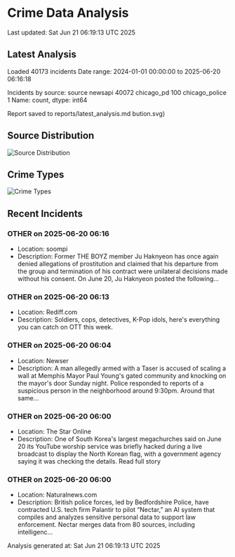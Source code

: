 # Crime Data Analysis
Last updated: Sat Jun 21 06:19:13 UTC 2025

## Latest Analysis

Loaded 40173 incidents
Date range: 2024-01-01 00:00:00 to 2025-06-20 06:16:18

Incidents by source:
source
newsapi           40072
chicago_pd          100
chicago_police        1
Name: count, dtype: int64

Report saved to reports/latest_analysis.md
bution.svg)

## Source Distribution
![Source Distribution](images/source_distribution.svg)

## Crime Types
![Crime Types](images/crime_types.svg)

## Recent Incidents

### OTHER on 2025-06-20 06:16
- Location: soompi
- Description: Former THE BOYZ member Ju Haknyeon has once again denied allegations of prostitution and claimed that his departure from the group and termination of his contract were unilateral decisions made without his consent. On June 20, Ju Haknyeon posted the following…


### OTHER on 2025-06-20 06:13
- Location: Rediff.com
- Description: Soldiers, cops, detectives, K-Pop idols, here's everything you can catch on OTT this week.


### OTHER on 2025-06-20 06:04
- Location: Newser
- Description: A man allegedly armed with a Taser is accused of scaling a wall at Memphis Mayor Paul Young's gated community and knocking on the mayor's door Sunday night. Police responded to reports of a suspicious person in the neighborhood around 9:30pm. Around that same…


### OTHER on 2025-06-20 06:00
- Location: The Star Online
- Description: One of South Korea's largest megachurches said on June 20 its YouTube worship service was briefly hacked during a live broadcast to display the North Korean flag, with a government agency saying it was checking the details. Read full story


### OTHER on 2025-06-20 06:00
- Location: Naturalnews.com
- Description: British police forces, led by Bedfordshire Police, have contracted U.S. tech firm Palantir to pilot “Nectar,” an AI system that compiles and analyzes sensitive personal data to support law enforcement. Nectar merges data from 80 sources, including intelligenc…

Analysis generated at: Sat Jun 21 06:19:13 UTC 2025
